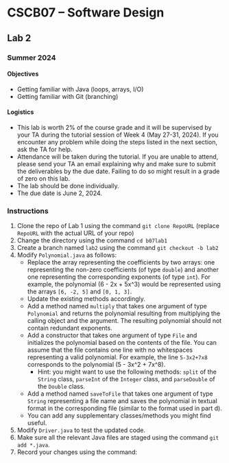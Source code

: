 # CSCB07 – Software Design
## Lab 2
### Summer 2024

#### Objectives
- Getting familiar with Java (loops, arrays, I/O)
- Getting familiar with Git (branching)

#### Logistics
- This lab is worth 2% of the course grade and it will be supervised by your TA during the tutorial session of Week 4 (May 27-31, 2024). If you encounter any problem while doing the steps listed in the next section, ask the TA for help.
- Attendance will be taken during the tutorial. If you are unable to attend, please send your TA an email explaining why and make sure to submit the deliverables by the due date. Failing to do so might result in a grade of zero on this lab.
- The lab should be done individually.
- The due date is June 2, 2024.

### Instructions
1. Clone the repo of Lab 1 using the command `git clone RepoURL` (replace `RepoURL` with the actual URL of your repo)
2. Change the directory using the command `cd b07lab1`
3. Create a branch named `lab2` using the command `git checkout -b lab2`
4. Modify `Polynomial.java` as follows:
   - Replace the array representing the coefficients by two arrays: one representing the non-zero coefficients (of type `double`) and another one representing the corresponding exponents (of type `int`). For example, the polynomial \(6 - 2x + 5x^3\) would be represented using the arrays `[6, -2, 5]` and `[0, 1, 3]`.
   - Update the existing methods accordingly.
   - Add a method named `multiply` that takes one argument of type `Polynomial` and returns the polynomial resulting from multiplying the calling object and the argument. The resulting polynomial should not contain redundant exponents.
   - Add a constructor that takes one argument of type `File` and initializes the polynomial based on the contents of the file. You can assume that the file contains one line with no whitespaces representing a valid polynomial. For example, the line `5-3x2+7x8` corresponds to the polynomial \(5 - 3x^2 + 7x^8\). 
     - Hint: you might want to use the following methods: `split` of the `String` class, `parseInt` of the `Integer` class, and `parseDouble` of the `Double` class.
   - Add a method named `saveToFile` that takes one argument of type `String` representing a file name and saves the polynomial in textual format in the corresponding file (similar to the format used in part d).
   - You can add any supplementary classes/methods you might find useful.
5. Modify `Driver.java` to test the updated code.
6. Make sure all the relevant Java files are staged using the command `git add *.java`.
7. Record your changes using the command:
